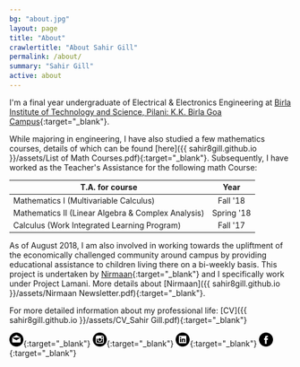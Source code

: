 ```yaml
---
bg: "about.jpg"
layout: page
title: "About"
crawlertitle: "About Sahir Gill"
permalink: /about/
summary: "Sahir Gill"
active: about
---
```


I'm a final year undergraduate of Electrical & Electronics Engineering at [Birla Institute of Technology and Science, Pilani: K.K. Birla Goa Campus](http://www.bits-pilani.ac.in/Goa/index.aspx "Institute Homepage"){:target="_blank"}.

While majoring in engineering, I have also studied a few mathematics courses, details of which can be found [here]({{ sahir8gill.github.io }}/assets/List of Math Courses.pdf){:target="_blank"}. Subsequently, I have worked as the Teacher's Assistance for the following math Course:

| T.A. for course        | Year          | 
| ------------- |:-------------:|
| Mathematics I (Multivariable Calculus)      | Fall '18 |
| Mathematics II (Linear Algebra & Complex Analysis)      | Spring '18     |
| Calculus (Work Integrated Learning Program) | Fall '17      |


As of August 2018, I am also involved in working towards the upliftment of the economically challenged community around campus by providing educational assistance to children living there on a bi-weekly basis. This project is undertaken by [Nirmaan](https://www.facebook.com/goanirmaan/ "Facebook Page"){:target="_blank"} and I specifically work under Project Lamani. More details about [Nirmaan]({{ sahir8gill.github.io }}/assets/Nirmaan Newsletter.pdf){:target="_blank"}.

For more detailed information about my professional life: [CV]({{ sahir8gill.github.io }}/assets/CV_Sahir Gill.pdf){:target="_blank"}

<!-- display the social media buttons in your README -->

[![Foo](mail.png)](mailto:sahirgill8@gmail.com){:target="_blank"} [![Foo](insta.png)](https://www.instagram.com/sahir8gill/){:target="_blank"} [![Foo](linkin.png)](https://www.linkedin.com/in/sahir8gill){:target="_blank"} [![Foo](fb.png)](https://www.facebook.com/sahir.gill.35){:target="_blank"}